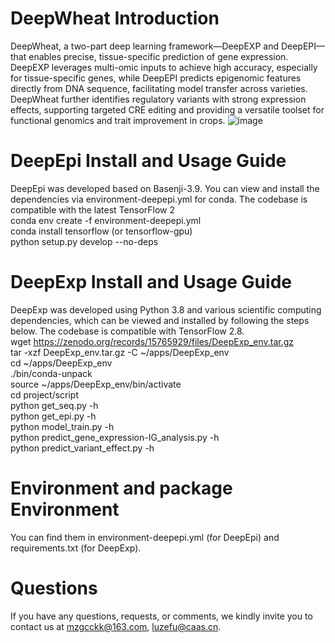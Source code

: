 # DeepWheat Introduction
DeepWheat, a two-part deep learning framework—DeepEXP and DeepEPI—that enables precise, tissue-specific prediction of gene expression. DeepEXP leverages multi-omic inputs to achieve high accuracy, especially for tissue-specific genes, while DeepEPI predicts epigenomic features directly from DNA sequence, facilitating model transfer across varieties.  DeepWheat further identifies regulatory variants with strong expression effects, supporting targeted CRE editing and providing a versatile toolset for functional genomics and trait improvement in crops.
![image](https://github.com/user-attachments/assets/f37ae380-d3a9-40d8-a880-532703c0ceb5)
# DeepEpi  Install and Usage Guide  
DeepEpi was developed based on Basenji-3.9. You can view and install the dependencies via environment-deepepi.yml for conda. The codebase is compatible with the latest TensorFlow 2  
conda env create -f environment-deepepi.yml  
conda install tensorflow (or tensorflow-gpu)  
python setup.py develop --no-deps

# DeepExp  Install and Usage Guide  
DeepExp was developed using Python 3.8 and various scientific computing dependencies, which can be viewed and installed by following the steps below. The codebase is compatible with TensorFlow 2.8.  
wget https://zenodo.org/records/15765929/files/DeepExp_env.tar.gz   
tar -xzf DeepExp_env.tar.gz -C ~/apps/DeepExp_env  
cd ~/apps/DeepExp_env  
./bin/conda-unpack  
source ~/apps/DeepExp_env/bin/activate  
cd project/script  
python get_seq.py -h  
python get_epi.py -h  
python model_train.py -h   
python predict_gene_expression-IG_analysis.py -h   
python predict_variant_effect.py -h


# Environment and package Environment
You can find them in environment-deepepi.yml (for DeepEpi) and requirements.txt (for DeepExp).
# Questions
If you have any questions, requests, or comments, we kindly invite you to contact us at mzgcckk@163.com, luzefu@caas.cn.

